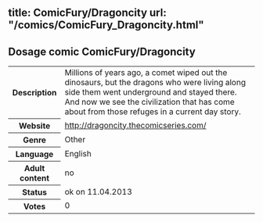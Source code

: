 title: ComicFury/Dragoncity
url: "/comics/ComicFury_Dragoncity.html"
---
Dosage comic ComicFury/Dragoncity
-----------------------------------------

<table class="comicinfo">
<tr>
<th>Description</th><td>Millions of years ago, a comet wiped out the dinosaurs, but the dragons who were living along side them went underground and stayed there. And now we see the civilization that has come about from those refuges in a current day story.</td>
</tr>
<tr>
<th>Website</th><td><a href="http://dragoncity.thecomicseries.com/">http://dragoncity.thecomicseries.com/</a></td>
</tr>
<tr>
<th>Genre</th><td>Other</td>
</tr>
<tr>
<th>Language</th><td>English</td>
</tr>
<tr>
<th>Adult content</th><td>no</td>
</tr>
<tr>
<th>Status</th><td>ok on 11.04.2013</td>
</tr>
<tr>
<th>Votes</th><td>0</div></td>
</tr>
</table>
